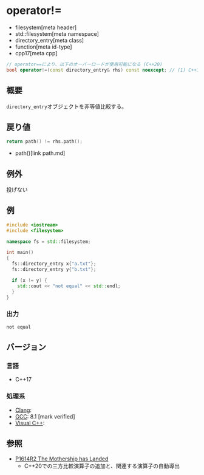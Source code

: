 # operator!=
* filesystem[meta header]
* std::filesystem[meta namespace]
* directory_entry[meta class]
* function[meta id-type]
* cpp17[meta cpp]

```cpp
// operator==により、以下のオーバーロードが使用可能になる (C++20)
bool operator!=(const directory_entry& rhs) const noexcept; // (1) C++17
```

## 概要
`directory_entry`オブジェクトを非等値比較する。


## 戻り値
```cpp
return path() != rhs.path();
```
* path()[link path.md]


## 例外
投げない


## 例
```cpp example
#include <iostream>
#include <filesystem>

namespace fs = std::filesystem;

int main()
{
  fs::directory_entry x{"a.txt"};
  fs::directory_entry y{"b.txt"};

  if (x != y) {
    std::cout << "not equal" << std::endl;
  }
}
```

### 出力
```
not equal
```

## バージョン
### 言語
- C++17

### 処理系
- [Clang](/implementation.md#clang):
- [GCC](/implementation.md#gcc): 8.1 [mark verified]
- [Visual C++](/implementation.md#visual_cpp):

## 参照
- [P1614R2 The Mothership has Landed](https://www.open-std.org/jtc1/sc22/wg21/docs/papers/2019/p1614r2.html)
    - C++20での三方比較演算子の追加と、関連する演算子の自動導出
